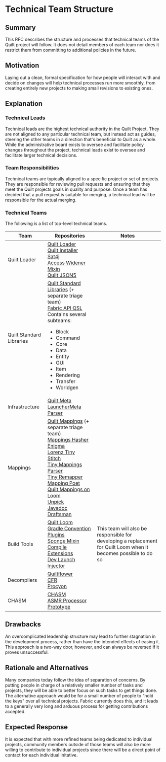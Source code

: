 # Technical Team Structure

## Summary

This RFC describes the structure and processes that technical teams of the
Quilt project will follow. It does not detail members of each team nor does
it restrict them from committing to additional policies in the future.

## Motivation

Laying out a clean, formal specification for how people will interact with
and decide on changes will help technical processes run more smoothly, from
creating entirely new projects to making small revisions to existing ones.

## Explanation

### Technical Leads
Technical leads are the highest technical authority in the Quilt Project.
They are not aligned to any particular technical team, but instead act as
guides, steering the other teams in a direction that's beneficial to Quilt
as a whole. While the administrative board exists to oversee and facilitate
policy changes throughout the project, technical leads exist to oversee and
facilitate larger technical decisions.

### Team Responsibilities
Technical teams are typically aligned to a specific project or set of
projects. They are responsible for reviewing pull requests and ensuring that
they meet the Quilt projects goals in quality and purpose. Once a team has 
decided that a pull request is suitable for merging, a technical lead will be 
responsible for the actual merging.

### Technical Teams
The following is a list of top-level technical teams.

| Team | Repositories | Notes
|-|-|-|
| Quilt Loader | [Quilt Loader](https://github.com/QuiltMC/quilt-loader)<br>[Quilt Installer](https://github.com/QuiltMC/quilt-installer)<br>[Sat4j](https://github.com/QuiltMC/quilt-loader-sat4j)<br>[Access Widener](https://github.com/QuiltMC/access-widener)<br>[Mixin](https://github.com/QuiltMC/Mixin)<br>[Quilt JSON5](https://github.com/QuiltMC/quilt-json5)
| Quilt Standard Libraries | [Quilt Standard Libraries](https://github.com/QuiltMC/quilt-standard-libraries) (+ separate triage team)<br>[Fabric API QSL](https://github.com/QuiltMC/fabric-api-qsl)<br>Contains several subteams:<ul><li>Block</li><li>Command</li><li>Core</li><li>Data</li><li>Entity</li><li>GUI</li><li>Item</li><li>Rendering</li><li>Transfer</li><li>Worldgen</li></ul>
| Infrastructure | [Quilt Meta](https://github.com/QuiltMC/quilt-meta)<br>[LauncherMeta Parser](https://github.com/QuiltMC/launchermeta-parser)
| Mappings | [Quilt Mappings](https://github.com/QuiltMC/quilt-mappings) (+ separate triage team)<br>[Mappings Hasher](https://github.com/QuiltMC/mappings-hasher)<br>[Enigma](https://github.com/QuiltMC/enigma)<br>[Lorenz Tiny](https://github.com/QuiltMC/lorenz-tiny)<br>[Stitch](https://github.com/QuiltMC/stitch)<br>[Tiny Mappings Parser](https://github.com/QuiltMC/tiny-mappings-parser)<br>[Tiny Remapper](https://github.com/QuiltMC/tiny-remapper)<br>[Mapping Poet](https://github.com/QuiltMC/mapping-poet)<br>[Quilt Mappings on Loom](https://github.com/QuiltMC/quilt-mappings-on-loom)<br>[Unpick](https://github.com/QuiltMC/unpick)<br>[Javadoc Draftsman](https://github.com/QuiltMC/javadoc-draftsman)
| Build Tools | [Quilt Loom](https://github.com/QuiltMC/quilt-loom)<br>[Gradle Convention Plugins](https://github.com/QuiltMC/gradle-convention-plugins)<br>[Sponge Mixin Compile Extensions](https://github.com/QuiltMC/sponge-mixin-compile-extensions)<br>[Dev Launch Injector](https://github.com/QuiltMC/dev-launch-injector)| This team will also be responsible for developing a replacement for Quilt Loom when it becomes possible to do so
| Decompilers | [Quiltflower](https://github.com/QuiltMC/quiltflower)<br>[CFR](https://github.com/QuiltMC/cfr)<br>[Procyon](https://github.com/QuiltMC/procyon)
| CHASM | [CHASM](https://github.com/QuiltMC/chasm)<br>[ASMR Processor Prototype](https://github.com/QuiltMC/asmr-processor-prototype)

## Drawbacks

An overcomplicated leadership structure may lead to further stagnation in the development process, rather than have the intended effects of easing it. This approach is a two-way door, however, and can always be reversed if it proves unsuccessful.


## Rationale and Alternatives

Many companies today follow the idea of separation of concerns. By putting people in charge of a relatively smaller number of tasks and projects, they will be able to better focus on such tasks to get things done. The alternative approach would be for a small number of people to "hold the keys" over all technical projects. Fabric currently does this, and it leads to a generally very long and arduous process for getting contributions accepted.


## Expected Response

It is expected that with more refined teams being dedicated to individual projects, community members outside of those teams will also be more willing to contribute to individual projects since there will be a direct point of contact for each individual initative.

